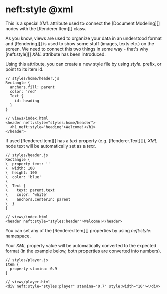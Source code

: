 neft:style @xml
==========

This is a special *XML* attribute used to connect the [Document Modeling][] nodes with
the [Renderer.Item][] class.

As you know, views are used to organize your data in an understood format and [Rendering][]
is used to show some stuff (images, texts etc.) on the screen. We need to connect this two
things in some way - that's why [neft:style][] *XML* attribute has been introduced.

Using this attribute, you can create a new style file by using *style.* prefix,
or point to its item id.

```
// styles/home/header.js
Rectangle {
  anchors.fill: parent
  color: 'red'
  Text {
  	id: heading
  }
}

// views/index.html
<header neft:style="styles:home/header">
  <h1 neft:style="heading">Welcome!</h1>
</header>
```

If used [Renderer.Item][] has a *text* property (e.g. [Renderer.Text][]),
*XML* node text will be automatically set as a *text*.

```
// styles/header.js
Rectangle {
\  property text: ''
\  width: 100
\  height: 100
\  color: 'blue'
\
\  Text {
\    text: parent.text
\    color: 'white'
\    anchors.centerIn: parent
\  }
}

// views/index.html
<header neft:style="styles:header">Welcome!</header>
```

You can set any of the [Renderer.Item][] properties by using *neft:style:* namespace.

Your *XML* property value will be automatically converted to the expected format
(in the example below, both properties are converted into numbers).

```
// styles/player.js
Item {
  property stamina: 0.9
}

// views/player.html
<div neft:style="styles:player" stamina="0.7" style:width="10"></div>
```

